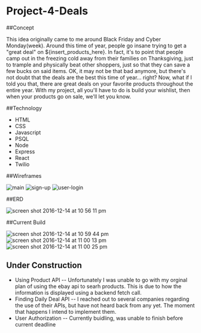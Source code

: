 # Project-4-Deals

##Concept

This idea originally came to me around Black Friday and Cyber Monday(week). Around this time of year, people go insane trying to get a "great deal" on ${insert_products_here}. In fact, it's to point that people camp out in the freezing cold away from their families on Thanksgiving, just to trample and physically beat other shoppers, just so that they can save a few bucks on said items. OK, it may not be that bad anymore, but there's not doubt that the deals are the best this time of year... right? Now, what if I told you that, there are great deals on your favorite products throughout the entire year. With my project, all you'll have to do is build your wishlist, then when your products go on sale, we'll let you know.

##Technology

- HTML
- CSS
- Javascript
- PSQL
- Node
- Express
- React
- Twilio

##Wireframes

![main](https://cloud.githubusercontent.com/assets/20092541/21211118/ca9ba56e-c24e-11e6-9422-b4b6638b2c27.png)
![sign-up](https://cloud.githubusercontent.com/assets/20092541/21211120/cdaf007a-c24e-11e6-9e72-9da63da93284.png)
![user-login](https://cloud.githubusercontent.com/assets/20092541/21211124/cf898f0a-c24e-11e6-93ae-12288bb8d7fc.png)

##ERD

![screen shot 2016-12-14 at 10 56 11 pm](https://cloud.githubusercontent.com/assets/20092541/21211342/b7769f32-c250-11e6-85ad-5345d8a1be99.png)

##Current Build

![screen shot 2016-12-14 at 10 59 44 pm](https://cloud.githubusercontent.com/assets/20092541/21211415/4679b822-c251-11e6-8d62-d3820299bb0b.png)
![screen shot 2016-12-14 at 11 00 13 pm](https://cloud.githubusercontent.com/assets/20092541/21211416/48069174-c251-11e6-95be-2692fdef1d8b.png)
![screen shot 2016-12-14 at 11 00 25 pm](https://cloud.githubusercontent.com/assets/20092541/21211419/498c353a-c251-11e6-8c48-9b87a58b4add.png)

## Under Construction

- Using Product API 
-- Unfortunately I was unable to go with my orginal plan of using the ebay api to searh products. This is due to how the information is displayed using a backend fetch call. 
- Finding Daily Deal API 
-- I reached out to several companies regarding the use of their APIs, but have not heard back from any yet. The moment that happens I intend to implement them. 
- User Authorization
-- Currently buidling, was unable to finish before current deadline
